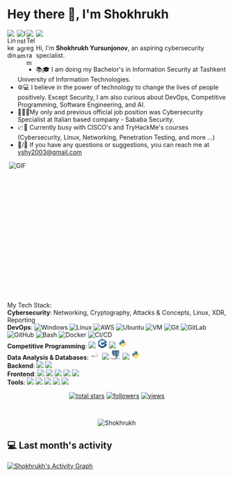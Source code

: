 <h1> Hey there 👋, I'm Shokhrukh</h1>

<a href="https://www.linkedin.com/in/yursunjonov/">
  <img align="left" alt="Linkedin" width="22px" src="https://raw.githubusercontent.com/peterthehan/peterthehan/master/assets/linkedin.svg" />
</a>

<a href="https://instagram.com/sean_syy">
  <img align="left" alt="Instagram" width="22px" src="https://camo.githubusercontent.com/c9dacf0f25a1489fdbc6c0d2b41cda58b77fa210a13a886d6f99e027adfbd358/68747470733a2f2f6564656e742e6769746875622e696f2f537570657254696e7949636f6e732f696d616765732f7376672f696e7374616772616d2e737667" />
</a>

<a href="https://t.me/ysh_siuuu">
  <img align="left" alt="Telegram" width="22px" src="https://camo.githubusercontent.com/f4b401dd7cd9b7840fd31acafd49e151a80e4c9600bf219934461b96dd98e013/68747470733a2f2f6564656e742e6769746875622e696f2f537570657254696e7949636f6e732f696d616765732f7376672f74656c656772616d2e737667" />
</a>

![](https://visitor-badge.glitch.me/badge?page_id=sean-ias.sean-ias)

Hi, I'm <b>Shokhrukh Yursunjonov</b>, an aspiring cybersecurity specialist.
- 📚🎓 I am doing my Bachelor's in Information Security at Tashkent University of Information Technologies. 
- ⚙️💻 I believe in the power of technology to change the lives of people positively. Except Security, I am also curious about DevOps, Competitive Programming, Software Engineering, and AI. 
- 🔐👨‍💻My only and previous official job position was Cybersecurity Specialist at Italian based company - Sababa Security.
- 📈📖 Currently busy with CISCO's and TryHackMe's courses (Cybersecurity, Linux, Networking, Penetration Testing, and more ...)
- 💼/💬 If you have any questions or suggestions, you can reach me at yshy2003@gmail.com

<img align="right" alt="GIF" src="https://github.com/abhisheknaiidu/abhisheknaiidu/blob/master/code.gif?raw=true" width="500" height="320" />


My Tech Stack:<br>
<b>Cybersecurity</b>: Networking, Cryptography, Attacks & Concepts, Linux, XDR, Reporting<br>
<b>DevOps</b>: <img alt="Windows" width="23" src="https://user-images.githubusercontent.com/69764265/176158241-8267894a-619a-4c92-9df4-39ef845e147f.png"/> <img alt="Linux" width="23" src="https://user-images.githubusercontent.com/69764265/176156759-1436a827-07cf-4ee7-a67f-e98a0ad37b4f.png"/> <img alt="AWS" width="23" height="23" src="https://user-images.githubusercontent.com/69764265/176164441-b99324bc-428f-4205-ba8a-de15b06c06f3.png"/> <img alt="Ubuntu" width="23" src="https://user-images.githubusercontent.com/69764265/176158364-9111cf29-f200-4ec9-aced-f2f4b849d531.png"/> <img alt="VM" width="23" src="https://user-images.githubusercontent.com/69764265/176161508-4429e6df-b741-43fd-acb5-fd355a28467d.png"/> <img alt="Git" width="23" src="https://user-images.githubusercontent.com/69764265/176158098-6bfd9a51-0cf0-46fc-bc71-9e08671c8c3b.png"/> <img alt="GitLab" width="23" src="https://user-images.githubusercontent.com/69764265/176158517-20ad5631-58d1-4a73-b363-f9cc614f2237.png"/> <img alt="GitHub" width="23" src="https://user-images.githubusercontent.com/69764265/176158124-7c01573a-bdc3-4f2e-8fc6-4c5479d01407.png"/> <img alt="Bash" width="23" src="https://user-images.githubusercontent.com/69764265/176163993-1b662c3c-a961-4c25-b604-691576096a24.png"/> <img alt="Docker" width="23" src="https://user-images.githubusercontent.com/69764265/176157352-be530d53-a9be-4f96-b48e-7e0ef8b222cc.png"/> <img alt="CI/CD" width="23" src="https://user-images.githubusercontent.com/69764265/176161835-39b43a1c-c87e-490f-9111-79c057121640.png"/><br>
<b>Competitive Programming</b>: <img height="23" src="https://user-images.githubusercontent.com/69764265/176168040-e0a4e929-2952-4503-bc5e-eb669de42e3c.png"> <img height="23" src="https://raw.githubusercontent.com/github/explore/80688e429a7d4ef2fca1e82350fe8e3517d3494d/topics/cpp/cpp.png"> <img height="23" src="https://user-images.githubusercontent.com/69764265/176163263-4a1726c8-a5dd-43d9-b1fd-196ebd17f614.png"> <img height="23" src="https://raw.githubusercontent.com/github/explore/80688e429a7d4ef2fca1e82350fe8e3517d3494d/topics/python/python.png"><br>
<b>Data Analysis & Databases</b>: <img height="23" src="https://raw.githubusercontent.com/github/explore/80688e429a7d4ef2fca1e82350fe8e3517d3494d/topics/mysql/mysql.png"> <img height="23" src="https://user-images.githubusercontent.com/69764265/176168871-fdf694b5-e3d1-4eac-bb73-65b0d5eae76e.png"> <img height="23" src="https://raw.githubusercontent.com/devicons/devicon/master/icons/postgresql/postgresql-original-wordmark.svg"> <img height="23" src="https://user-images.githubusercontent.com/69764265/176169056-5595b4cb-9ec1-4701-8b7f-bbc5c389963d.png"> <img height="23" src="https://raw.githubusercontent.com/github/explore/80688e429a7d4ef2fca1e82350fe8e3517d3494d/topics/python/python.png"><br>
<b>Backend</b>: <img height="23" src="https://user-images.githubusercontent.com/69764265/176170448-596152d3-bb9f-4163-9720-6dec92f616b3.png"> <img height="23" src="https://user-images.githubusercontent.com/69764265/176170961-b49aef39-754a-4839-aa19-355963209335.png"><br>
<b>Frontend</b>: <img height="23" src="https://user-images.githubusercontent.com/69764265/176171160-1573e656-416f-4894-963f-c38c1631b434.png"> <img height="23" src="https://user-images.githubusercontent.com/69764265/176171978-2214fc1c-c4b3-41d6-af5f-e1f5fedca255.png"> <img height="23" src="https://user-images.githubusercontent.com/69764265/176171336-ccb01bd9-ab0d-4584-b280-2dbb9ef1d2e5.png"> <img height="23" src="https://user-images.githubusercontent.com/69764265/176171398-39f43c47-edac-46bd-b047-632e78a685a5.png"> <img height="23" src="https://user-images.githubusercontent.com/69764265/176171530-273100fe-04c7-4136-890b-44fbe91288fa.png"><br>
<b>Tools</b>: <img height="23" src="https://user-images.githubusercontent.com/69764265/176172380-8c812c92-c63e-4f16-a2f5-94447c1f98c5.png"> <img height="23" src="https://user-images.githubusercontent.com/69764265/176172651-2038fc9d-bb4a-4db0-bf00-b9c3ff15c963.png"> <img height="23" src="https://user-images.githubusercontent.com/69764265/176172962-40f35222-ac8d-46bc-8722-c1c7aba2a006.png"> <img height="23" src="https://user-images.githubusercontent.com/69764265/176173379-e3f5eb2d-fb9f-4d81-bd03-c0e543d4d9ee.png"> <img height="23" src="https://user-images.githubusercontent.com/69764265/176173525-ca1c0ec1-b295-4964-9d24-7e1b4f090e41.png">

<p align="center">
  <a href="https://github.com/sean-ias?tab=repositories&sort=stargazers">
    <img alt="total stars" title="Total stars on GitHub" src="https://custom-icon-badges.herokuapp.com/badge/dynamic/json?logo=star&color=55960c&labelColor=488207&label=Stars&style=for-the-badge&query=%24.stars&url=https://api.github-star-counter.workers.dev/user/sean-ias"/></a>
  <a href="https://github.com/sean-ias?tab=followers">
    <img alt="followers" title="Follow me on Github" src="https://custom-icon-badges.herokuapp.com/github/followers/sean-ias?color=236ad3&labelColor=1155ba&style=for-the-badge&logo=person-add&label=Followers&logoColor=white"/></a>
  <a href="https://github.com/sean-ias">
    <img alt="views" title="GitHub profile views" src="https://shields-io-visitor-counter.herokuapp.com/badge?page=sean-ias&style=for-the-badge"/></a>
</p>

<br/>

<p align="center"> <img src="https://github-readme-stats.vercel.app/api?username=sean-ias&show_icons=true&theme=gotham" alt="Shokhrukh" />

## 💻 Last month's activity

<!-- https://github.com/clevercoderr/github-readme-activity-graph -->

<a href=""><img alt="Shokhrukh's Activity Graph" src="https://activity-graph.herokuapp.com/graph?username=sean-ias&bg_color=1F222E&color=F8D866&line=F85D7F&point=FFFFFF&hide_border=true" /></a>

<!--  |                                                     Preview                                                     |
 | :-------------------------------------------------------------------------------------------------------------: |
 | ![image](https://git-trophy-tests.vercel.app/?username=ThnksCJ&theme=algolia&no-frame=true&column=7)![image](https://user-images.githubusercontent.com/20955511/103046275-5c3c6080-4590-11eb-8c86-0656d3477a56.png)                                                         |



<!-- - 🔭 I’m currently working on Frontend Development -->
<!-- - 🌱 I’m currently learning React Js  -->
<!-- - 👯 I’m looking to collaborate on OpenSource -->
<!-- - 🤔 I’m looking for help with ... -->
<!-- - 💬 Ask me about Frontend Development -->
<!-- - 📫 How to reach me: ... -->
<!-- - 😄 Pronouns: ... -->
<!-- - ⚡ Fun fact: ... -->

